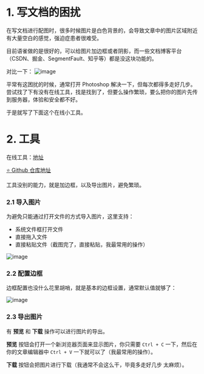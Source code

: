 
# 1. 写文档的困扰

在写文档进行配图时，很多时候图片是白色背景的，会导致文章中的图片区域附近有大量空白的感觉，强迫症患者很难受。

目前语雀做的是很好的，可以给图片加边框或者阴影，而一些文档博客平台（CSDN、掘金、SegmentFault、知乎等）都是没这块功能的。

对比一下：
![image](https://user-images.githubusercontent.com/11046969/157399514-98190eab-426a-49b2-ab17-1005ce86a999.png)


平常有这困扰的时候，通常打开 Photoshop 解决一下，但每次都得多走好几步。
尝试找了下有没有在线工具，找是找到了，但要么操作繁琐，要么把你的图片先传到服务器，体验和安全都不好。

于是就写了下面这个在线小工具。

# 2. 工具

在线工具：[地址](https://apis.leping.fun/image-border/)

[⭐ Github 仓库地址](https://github.com/lecepin/image-border)

工具没别的能力，就是加边框，以及导出图片，避免繁琐。

### 2.1 导入图片
为避免只能通过打开文件的方式导入图片，这里支持：
- 系统文件框打开文件
- 直接拖入文件
- 直接粘贴文件（截图完了，直接粘贴，我最常用的操作）

![image](https://user-images.githubusercontent.com/11046969/157399567-dbfe1f76-41e7-4638-bdc2-86ff2e390923.png)

### 2.2 配置边框
边框配置也没什么花里胡哨，就是基本的边框设置，通常默认值就够了：

![image](https://user-images.githubusercontent.com/11046969/157399597-37f11f34-a707-4459-be8a-6381bc6b50d5.png)

### 2.3 导出图片

有 **预览** 和 **下载** 操作可以进行图片的导出。

**预览** 按钮会打开一个新浏览器页面来显示图片，你只需要 `Ctrl + C` 一下，然后在你的文章编辑器中 `Ctrl + V` 一下就可以了（我最常用的操作）。

**下载** 按钮会把图片进行下载（我通常不会这么干，毕竟多走好几步 太麻烦）。
